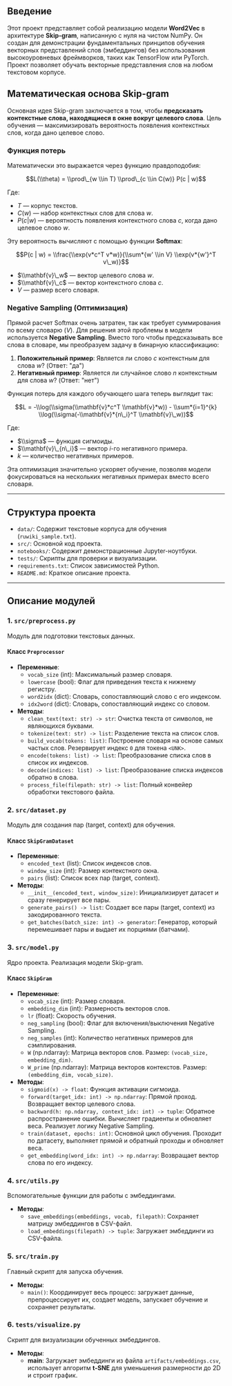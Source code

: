 ## Введение

Этот проект представляет собой реализацию модели **Word2Vec** в архитектуре **Skip-gram**, написанную с нуля на чистом NumPy. Он создан для демонстрации фундаментальных принципов обучения векторных представлений слов (эмбеддингов) без использования высокоуровневых фреймворков, таких как TensorFlow или PyTorch. Проект позволяет обучать векторные представления слов на любом текстовом корпусе.

## Математическая основа Skip-gram

Основная идея Skip-gram заключается в том, чтобы **предсказать контекстные слова, находящиеся в окне вокруг целевого слова**. Цель обучения — максимизировать вероятность появления контекстных слов, когда дано целевое слово.

### Функция потерь

Математически это выражается через функцию правдоподобия:

$$L(\\theta) = \\prod\_{w \\in T} \\prod\_{c \\in C(w)} P(c | w)$$

Где:

  - $T$ — корпус текстов.
  - $C(w)$ — набор контекстных слов для слова $w$.
  - $P(c | w)$ — вероятность появления контекстного слова $c$, когда дано целевое слово $w$.

Эту вероятность вычисляют с помощью функции **Softmax**:

$$P(c | w) = \\frac{\\exp(v*c^T v*w)}{\\sum*{w' \\in V} \\exp(v*{w'}^T v\_w)}$$

  - $\\mathbf{v}\_w$ — вектор целевого слова $w$.
  - $\\mathbf{v}\_c$ — вектор контекстного слова $c$.
  - $V$ — размер всего словаря.

### Negative Sampling (Оптимизация)

Прямой расчет Softmax очень затратен, так как требует суммирования по всему словарю ($V$). Для решения этой проблемы в модели используется **Negative Sampling**. Вместо того чтобы предсказывать все слова в словаре, мы преобразуем задачу в бинарную классификацию:

1.  **Положительный пример**: Является ли слово $c$ контекстным для слова $w$? (Ответ: "да")
2.  **Негативный пример**: Является ли случайное слово $n$ контекстным для слова $w$? (Ответ: "нет")

Функция потерь для каждого обучающего шага теперь выглядит так:

$$L = -\\log(\\sigma(\\mathbf{v}*c^T \\mathbf{v}*w)) - \\sum*{i=1}^{k} \\log(\\sigma(-\\mathbf{v}*{n\_i}^T \\mathbf{v}\_w))$$

Где:

  - $\\sigma$ — функция сигмоиды.
  - $\\mathbf{v}\_{n\_i}$ — вектор $i$-го негативного примера.
  - $k$ — количество негативных примеров.

Эта оптимизация значительно ускоряет обучение, позволяя модели фокусироваться на нескольких негативных примерах вместо всего словаря.

-----

## Структура проекта

  - `data/`: Содержит текстовые корпуса для обучения (`ruwiki_sample.txt`).
  - `src/`: Основной код проекта.
  - `notebooks/`: Содержит демонстрационные Jupyter-ноутбуки.
  - `tests/`: Скрипты для проверки и визуализации.
  - `requirements.txt`: Список зависимостей Python.
  - `README.md`: Краткое описание проекта.

-----

## Описание модулей

### 1\. `src/preprocess.py`

Модуль для подготовки текстовых данных.

#### Класс `Preprocessor`

  - **Переменные**:
      - `vocab_size` (int): Максимальный размер словаря.
      - `lowercase` (bool): Флаг для приведения текста к нижнему регистру.
      - `word2idx` (dict): Словарь, сопоставляющий слово с его индексом.
      - `idx2word` (dict): Словарь, сопоставляющий индекс со словом.
  - **Методы**:
      - `clean_text(text: str) -> str`: Очистка текста от символов, не являющихся буквами.
      - `tokenize(text: str) -> list`: Разделение текста на список слов.
      - `build_vocab(tokens: list)`: Построение словаря на основе самых частых слов. Резервирует индекс `0` для токена `<UNK>`.
      - `encode(tokens: list) -> list`: Преобразование списка слов в список их индексов.
      - `decode(indices: list) -> list`: Преобразование списка индексов обратно в слова.
      - `process_file(filepath: str) -> list`: Полный конвейер обработки текстового файла.

### 2\. `src/dataset.py`

Модуль для создания пар (target, context) для обучения.

#### Класс `SkipGramDataset`

  - **Переменные**:
      - `encoded_text` (list): Список индексов слов.
      - `window_size` (int): Размер контекстного окна.
      - `pairs` (list): Список всех пар (target, context).
  - **Методы**:
      - `__init__(encoded_text, window_size)`: Инициализирует датасет и сразу генерирует все пары.
      - `generate_pairs() -> list`: Создает все пары (target, context) из закодированного текста.
      - `get_batches(batch_size: int) -> generator`: Генератор, который перемешивает пары и выдает их порциями (батчами).

### 3\. `src/model.py`

Ядро проекта. Реализация модели Skip-gram.

#### Класс `SkipGram`

  - **Переменные**:
      - `vocab_size` (int): Размер словаря.
      - `embedding_dim` (int): Размерность векторов слов.
      - `lr` (float): Скорость обучения.
      - `neg_sampling` (bool): Флаг для включения/выключения Negative Sampling.
      - `neg_samples` (int): Количество негативных примеров для сэмплирования.
      - `W` (np.ndarray): Матрица векторов слов. Размер: `(vocab_size, embedding_dim)`.
      - `W_prime` (np.ndarray): Матрица векторов контекстов. Размер: `(embedding_dim, vocab_size)`.
  - **Методы**:
      - `sigmoid(x) -> float`: Функция активации сигмоида.
      - `forward(target_idx: int) -> np.ndarray`: Прямой проход. Возвращает вектор целевого слова.
      - `backward(h: np.ndarray, context_idx: int) -> tuple`: Обратное распространение ошибки. Вычисляет градиенты и обновляет веса. Реализует логику Negative Sampling.
      - `train(dataset, epochs: int)`: Основной цикл обучения. Проходит по датасету, выполняет прямой и обратный проходы и обновляет веса.
      - `get_embedding(word_idx: int) -> np.ndarray`: Возвращает вектор слова по его индексу.

### 4\. `src/utils.py`

Вспомогательные функции для работы с эмбеддингами.

  - **Методы**:
      - `save_embeddings(embeddings, vocab, filepath)`: Сохраняет матрицу эмбеддингов в CSV-файл.
      - `load_embeddings(filepath) -> tuple`: Загружает эмбеддинги из CSV-файла.

### 5\. `src/train.py`

Главный скрипт для запуска обучения.

  - **Методы**:
      - `main()`: Координирует весь процесс: загружает данные, препроцессирует их, создает модель, запускает обучение и сохраняет результаты.

### 6\. `tests/visualize.py`

Скрипт для визуализации обученных эмбеддингов.

  - **Методы**:
      - **main**: Загружает эмбеддинги из файла `artifacts/embeddings.csv`, использует алгоритм **t-SNE** для уменьшения размерности до 2D и строит график.
